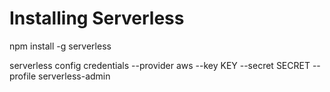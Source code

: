 # Installing Serverless

npm install -g serverless

serverless config credentials --provider aws --key KEY --secret SECRET --profile serverless-admin

